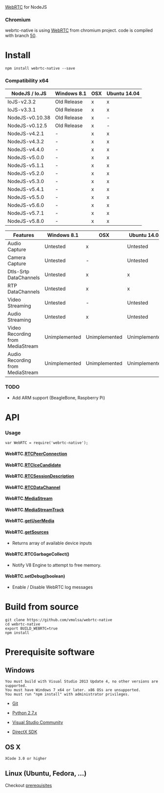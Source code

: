 [WebRTC](http://en.wikipedia.org/wiki/WebRTC) for NodeJS

### Chromium

webrtc-native is using [WebRTC](http://webrtc.org/) from chromium project. code is compiled with branch [50](https://chromium.googlesource.com/external/webrtc/+/branch-heads/50).

# Install

````
npm install webrtc-native --save
````

### Compatibility x64

|  NodeJS / Io.JS  | Windows 8.1 | OSX | Ubuntu 14.04 |
|------------------|-------------|-----|--------------|
| IoJS-v2.3.2      | Old Release |  x  |      x       |
| IoJS-v3.3.1      | Old Release |  x  |      x       |
| NodeJS-v0.10.38  | Old Release |  x  |      -       |
| NodeJS-v0.12.5   | Old Release |  x  |      -       |
| NodeJS-v4.2.1    |      -      |  x  |      x       |
| NodeJS-v4.3.2    |      -      |  x  |      x       |
| NodeJS-v4.4.0    |      -      |  x  |      x       |
| NodeJS-v5.0.0    |      -      |  x  |      x       |
| NodeJS-v5.1.1    |      -      |  x  |      x       |
| NodeJS-v5.2.0    |      -      |  x  |      x       |
| NodeJS-v5.3.0    |      -      |  x  |      x       |
| NodeJS-v5.4.1    |      -      |  x  |      x       |
| NodeJS-v5.5.0    |      -      |  x  |      x       |
| NodeJS-v5.6.0    |      -      |  x  |      x       |
| NodeJS-v5.7.1    |      -      |  x  |      x       |
| NodeJS-v5.8.0    |      -      |  x  |      x       |

|             Features             |  Windows 8.1  |      OSX      | Ubuntu 14.04  |
|----------------------------------|---------------|---------------|---------------|
| Audio Capture                    |   Untested    |       x       |   Untested    |
| Camera Capture                   |   Untested    |       -       |   Untested    |
| Dtls-Srtp DataChannels           |   Untested    |       x       |      x        |
| RTP DataChannels                 |   Untested    |       x       |      x        |
| Video Streaming                  |   Untested    |       -       |   Untested    |
| Audio Streaming                  |   Untested    |       x       |   Untested    |
| Video Recording from MediaStream | Unimplemented | Unimplemented | Unimplemented |
| Audio Recording from MediaStream | Unimplemented | Unimplemented | Unimplemented |

### TODO

- Add ARM support (BeagleBone, Raspberry Pi)

# API
### Usage

````
var WebRTC = require('webrtc-native');
````

#### WebRTC.[RTCPeerConnection](https://developer.mozilla.org/en-US/docs/Web/API/RTCPeerConnection)

#### WebRTC.[RTCIceCandidate](https://developer.mozilla.org/en-US/docs/Web/API/RTCPeerConnectionIceEvent)

#### WebRTC.[RTCSessionDescription](https://developer.mozilla.org/en-US/docs/Web/API/RTCSessionDescription)

#### WebRTC.[RTCDataChannel](https://developer.mozilla.org/en-US/docs/Web/API/RTCDataChannel)

#### WebRTC.[MediaStream](https://developer.mozilla.org/en-US/docs/Web/API/MediaStream)

#### WebRTC.[MediaStreamTrack](https://developer.mozilla.org/en-US/docs/Web/API/MediaStreamTrack)

#### WebRTC.[getUserMedia](https://developer.mozilla.org/en-US/docs/Web/API/Navigator/getUserMedia)

#### WebRTC.[getSources](http://simpl.info/getusermedia/sources/index.html)

- Returns array of available device inputs

#### WebRTC.RTCGarbageCollect()

- Notify V8 Engine to attempt to free memory.

#### WebRTC.setDebug(boolean)

- Enable / Disable WebRTC log messages

# Build from source

````
git clone https://github.com/vmolsa/webrtc-native
cd webrtc-native
export BUILD_WEBRTC=true
npm install
````

# Prerequisite software
## Windows

````
You must build with Visual Studio 2013 Update 4, no other versions are supported.
You must have Windows 7 x64 or later. x86 OSs are unsupported.
You must run "npm install" with administrator privileges.
````
- [Git](http://git-scm.com/)

- [Python 2.7.x](https://www.python.org/downloads/)

- [Visual Studio Community](https://www.visualstudio.com/products/visual-studio-community-vs)

- [DirectX SDK](https://www.microsoft.com/en-us/download/details.aspx?id=6812)

## OS X
````
XCode 3.0 or higher
````

## Linux (Ubuntu, Fedora, ...)

Checkout [prerequisites](https://chromium.googlesource.com/chromium/src/+/master/docs/linux_build_instructions_prerequisites.md)
